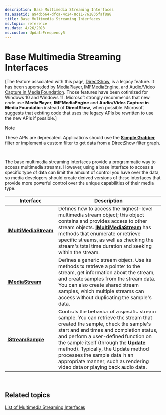```yaml
---
description: Base Multimedia Streaming Interfaces
ms.assetid: a94dbb64-dfca-4c24-8c11-761835faf8a8
title: Base Multimedia Streaming Interfaces
ms.topic: reference
ms.date: 4/26/2023
ms.custom: UpdateFrequency5
---
```


# Base Multimedia Streaming Interfaces

\[The feature associated with this page, [DirectShow](/windows/win32/directshow/directshow), is a legacy feature. It has been superseded by [MediaPlayer](/uwp/api/Windows.Media.Playback.MediaPlayer), [IMFMediaEngine](/windows/win32/api/mfmediaengine/nn-mfmediaengine-imfmediaengine), and [Audio/Video Capture in Media Foundation](/windows/win32/medfound/audio-video-capture-in-media-foundation). Those features have been optimized for Windows 10 and Windows 11. Microsoft strongly recommends that new code use **MediaPlayer**, **IMFMediaEngine** and **Audio/Video Capture in Media Foundation** instead of **DirectShow**, when possible. Microsoft suggests that existing code that uses the legacy APIs be rewritten to use the new APIs if possible.\]

> [!Note]  
> These APIs are deprecated. Applications should use the [**Sample Grabber**](sample-grabber-filter.md) filter or implement a custom filter to get data from a DirectShow filter graph.

 

The base multimedia streaming interfaces provide a programmatic way to access multimedia streams. However, using a base interface to access a specific type of data can limit the amount of control you have over the data, so media developers should create derived versions of these interfaces that provide more powerful control over the unique capabilities of their media type.



| Interface                                      | Description                                                                                                                                                                                                                                                                                                                                                                                                                           |
|------------------------------------------------|---------------------------------------------------------------------------------------------------------------------------------------------------------------------------------------------------------------------------------------------------------------------------------------------------------------------------------------------------------------------------------------------------------------------------------------|
| [**IMultiMediaStream**](/previous-versions/windows/desktop/api/mmstream/nn-mmstream-imultimediastream) | Defines how to access the highest-level multimedia stream object; this object contains and provides access to other stream objects. [**IMultiMediaStream**](/previous-versions/windows/desktop/api/mmstream/nn-mmstream-imultimediastream) has methods that enumerate or retrieve specific streams, as well as checking the stream's total time duration and seeking within the stream.                                                                                                       |
| [**IMediaStream**](/previous-versions/windows/desktop/api/mmstream/nn-mmstream-imediastream)           | Defines a generic stream object. Use its methods to retrieve a pointer to the stream, get information about the stream, and create samples from the stream data. You can also create shared stream samples, which multiple streams can access without duplicating the sample's data.                                                                                                                                                  |
| [**IStreamSample**](/previous-versions/windows/desktop/api/mmstream/nn-mmstream-istreamsample)         | Controls the behavior of a specific stream sample. You can retrieve the stream that created the sample, check the sample's start and end times and completion status, and perform a user-defined function on the sample itself (through the [**Update**](/previous-versions/windows/desktop/api/mmstream/nf-mmstream-istreamsample-update) method). Typically, the Update method processes the sample data in an appropriate manner, such as rendering video data or playing back audio data. |



 

## Related topics

<dl> <dt>

[List of Multimedia Streaming Interfaces](list-of-multimedia-streaming-interfaces.md)
</dt> </dl>

 

 



